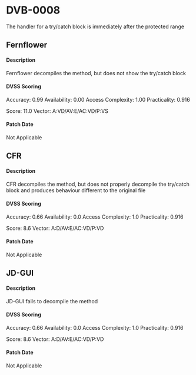 # DVB-0008
The handler for a try/catch block is immediately after the protected range

##  Fernflower
#### Description
Fernflower decompiles the method, but does not show the try/catch block

#### DVSS Scoring
Accuracy: 0.99
Availability: 0.00
Access Complexity: 1.00
Practicality: 0.916

Score: 11.0
Vector: A:VD/AV:E/AC:VD/P:VS

#### Patch Date
Not Applicable

##  CFR
#### Description
CFR decompiles the method, but does not properly decompile the try/catch block and produces behaviour different to the original file

#### DVSS Scoring
Accuracy: 0.66
Availability: 0.0
Access Complexity: 1.0
Practicality: 0.916

Score: 8.6
Vector: A:D/AV:E/AC:VD/P:VD

#### Patch Date
Not Applicable

##  JD-GUI
#### Description
JD-GUI fails to decompile the method

#### DVSS Scoring
Accuracy: 0.66
Availability: 0.0
Access Complexity: 1.0
Practicality: 0.916

Score: 8.6
Vector: A:D/AV:E/AC:VD/P:VD

#### Patch Date
Not Applicable